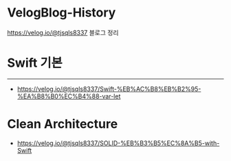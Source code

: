 # VelogBlog-History
https://velog.io/@tjsqls8337 블로그 정리


# Swift 기본
---
 - https://velog.io/@tjsqls8337/Swift-%EB%AC%B8%EB%B2%95-%EA%B8%B0%EC%B4%88-var-let

# Clean Architecture
 - https://velog.io/@tjsqls8337/SOLID-%EB%B3%B5%EC%8A%B5-with-Swift
